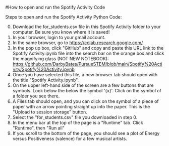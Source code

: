 #How to open and run the Spotify Activity Code

Steps to open and run the Spotify Activity Python Code:

0. Download the for_students.csv file in this Spotify Activity folder to your computer. Be sure you know where it is saved!
1. In your browser, login to your gmail account.
2. In the same browser, go to https://colab.research.google.com/
3. In the pop up box, click "GitHub" and copy and paste this URL link to the Spotify Activity.ipynb file into the search bar on the orange box and click the magnifying glass (NOT NEW NOTEBOOK): https://github.com/DarbyBates/PursueSTEM/blob/main/Spotify%20Activity/Spotify%20Activity.ipynb
4. Once you have selected this file, a new browser tab should open with the title "Spotify Activity.ipynb".
5. On the upper left-hand side of the screen are a few buttons that are symbols. Look below the below the symbol '{x}'. Click on the symbol of a folder you see there. 
6. A Files tab should open, and you can click on the symbol of a piece of paper with an arrow pointing straight up into the paper. This is the "Upload to session storage" button.
7. Select the "for_students.csv" file you downloaded in step 0.
8. In the menu bar at the top of the page is a "Runtime" tab. Click "Runtime", then "Run all"
9. If you scroll to the bottom of the page, you should see a plot of Energy versus Positiveness (valence) for a few musical artists.
